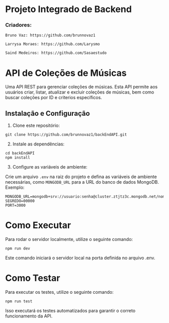 # Projeto Integrado de Backend

### Criadores:

```
Bruno Vaz: https://github.com/brunnovaz1
```

```
Larrysa Moraes: https://github.com/Larysmo
```

```
Saind Medeiros: https://github.com/Sasaestudo
```

# API de Coleções de Músicas

Uma API REST para gerenciar coleções de músicas. Esta API permite aos usuários criar, listar, atualizar e excluir coleções de músicas, bem como buscar coleções por ID e criterios específicos.

## Instalação e Configuração

1. Clone este repositório:

```
git clone https://github.com/brunnovaz1/backEndAPI.git
```

2. Instale as dependências:

```
cd backEndAPI
npm install
```

3. Configure as variáveis de ambiente:

Crie um arquivo `.env` na raiz do projeto e defina as variáveis de ambiente necessárias, como `MONGODB_URL` para a URL do banco de dados MongoDB. Exemplo:

```
MONGODB_URL=mongodb+srv://usuario:senha@cluster.ztjtz3c.mongodb.net/nomedobancodedados
SEGREDO=00000
PORT=3000
```

# Como Executar
Para rodar o servidor localmente, utilize o seguinte comando:

```
npm run dev
```

Este comando iniciará o servidor local na porta definida no arquivo .env.

# Como Testar
Para executar os testes, utilize o seguinte comando:

```
npm run test
```

Isso executará os testes automatizados para garantir o correto funcionamento da API.
